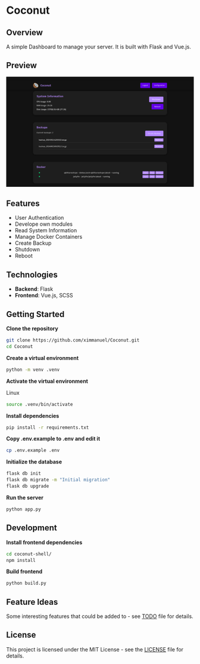 # Coconut

## Overview
A simple Dashboard to manage your server. It is built with Flask and Vue.js.

## Preview
![Preview](./preview.png)

## Features
- User Authentication
- Develope own modules
- Read System Information
- Manage Docker Containers
- Create Backup
- Shutdown
- Reboot

## Technologies
- **Backend**: Flask
- **Frontend**: Vue.js, SCSS


## Getting Started

**Clone the repository**
```bash
git clone https://github.com/ximmanuel/Coconut.git
cd Coconut
```

**Create a virtual environment**
```bash
python -m venv .venv
```

**Activate the virtual environment**

Linux
```bash
source .venv/bin/activate
```

**Install dependencies**
```bash
pip install -r requirements.txt
```

**Copy .env.example to .env and edit it**
```bash
cp .env.example .env
```

**Initialize the database**
```bash
flask db init
flask db migrate -m "Initial migration"
flask db upgrade
```

**Run the server**
```bash
python app.py
```

## Development

**Install frontend dependencies**
```bash
cd coconut-shell/
npm install
```

**Build frontend**
```bash
python build.py
```


## Feature Ideas
Some interesting features that could be added to - see [TODO](TODO.md) file for details.


## License
This project is licensed under the MIT License - see the [LICENSE](LICENSE) file for details.
